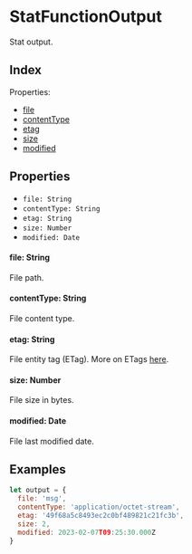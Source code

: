 
# StatFunctionOutput


Stat output.

## Index



Properties:

- [file](#file-string)
- [contentType](#contenttype-string)
- [etag](#etag-string)
- [size](#size-number)
- [modified](#modified-date)



## Properties

- `file: String`
- `contentType: String`
- `etag: String`
- `size: Number`
- `modified: Date`


#### file: String

File path.






#### contentType: String

File content type.






#### etag: String

File entity tag (ETag). More on ETags [here](https://developer.mozilla.org/en-US/docs/Web/HTTP/Headers/ETag).






#### size: Number

File size in bytes.






#### modified: Date

File last modified date.





## Examples

```js
let output = {
  file: 'msg',
  contentType: 'application/octet-stream',
  etag: '49f68a5c8493ec2c0bf489821c21fc3b',
  size: 2,
  modified: 2023-02-07T09:25:30.000Z
}
```